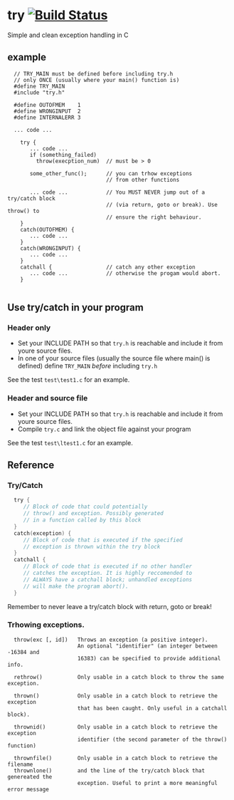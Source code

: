 # try    [![Build Status](https://travis-ci.org/rdentato/try.svg?branch=master)](https://travis-ci.org/rdentato/try) 

Simple and clean exception handling in C

## example

```
  // TRY_MAIN must be defined before including try.h
  // only ONCE (usually where your main() function is)
  #define TRY_MAIN
  #include "try.h"

  #define OUTOFMEM    1
  #define WRONGINPUT  2
  #define INTERNALERR 3
  
  ... code ...

    try {
       ... code ...
       if (something_failed) 
         throw(execption_num)  // must be > 0 
   
       some_other_func();      // you can trhow exceptions
                               // from other functions 
   
       ... code ...            // You MUST NEVER jump out of a try/catch block
                               // (via return, goto or break). Use throw() to
                               // ensure the right behaviour.
    }  
    catch(OUTOFMEM) {
       ... code ...
    }
    catch(WRONGINPUT) {
       ... code ...
    }
    catchall {                 // catch any other exception
       ... code ...            // otherwise the progam would abort.
    }


```

## Use try/catch in your program

### Header only

 - Set your INCLUDE PATH so that `try.h` is reachable and include it
   from youre source files. 
 - In one of your source files (usually the source file where main() is
   defined) define `TRY_MAIN` *before* including `try.h`

See the test `test\test1.c` for an example.

### Header and source file

 - Set your INCLUDE PATH so that `try.h` is reachable and include it
   from youre source files. 
 - Compile `try.c` and link the object file against your program

See the test `test\ltest1.c` for an example.
 
## Reference

### Try/Catch

``` C
  try {
     // Block of code that could potentially
     // throw() and exception. Possibly generated
     // in a function called by this block
  }
  catch(exception) { 
     // Block of code that is executed if the specified
     // exception is thrown within the try block
  }
  catchall {
     // Block of code that is executed if no other handler
     // catches the exception. It is highly reccomended to 
     // ALWAYS have a catchall block; unhandled exceptions
     // will make the program abort().
  }
```
Remember to never leave a try/catch block with return, goto or break!

### Trhowing exceptions.

```
  throw(exc [, id])   Throws an exception (a positive integer).
                      An optional "identifier" (an integer between -16384 and
                      16383) can be specified to provide additional info.

  rethrow()           Only usable in a catch block to throw the same exception.

  thrown()            Only usable in a catch block to retrieve the exception
                      that has been caught. Only useful in a catchall block).

  thrownid()          Only usable in a catch block to retrieve the exception
                      identifier (the second parameter of the throw() function)

  thrownfile()        Only usable in a catch block to retrieve the filename
  thrownlone()        and the line of the try/catch block that genereated the
                      exception. Useful to print a more meaningful error message
```


